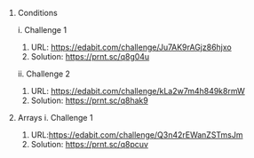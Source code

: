 1.	Conditions

    i.	Challenge 1
    1.	URL: https://edabit.com/challenge/Ju7AK9rAGjz86hjxo
    2.	Solution: https://prnt.sc/q8g04u

    ii.	Challenge 2
    1.	URL: https://edabit.com/challenge/kLa2w7m4h849k8rmW
    2.	Solution: https://prnt.sc/q8hak9

2.	Arrays
    i.	Challenge 1
    1.	URL:https://edabit.com/challenge/Q3n42rEWanZSTmsJm
    2.	Solution: https://prnt.sc/q8pcuv
